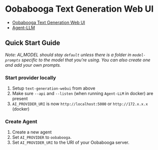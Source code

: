 # Oobabooga Text Generation Web UI
- [Oobabooga Text Generation Web UI](https://github.com/oobabooga/text-generation-webui)
- [Agent-LLM](https://github.com/Josh-XT/Agent-LLM)

## Quick Start Guide
_Note: AI_MODEL should stay `default` unless there is a folder in `model-prompts` specific to the model that you're using. You can also create one and add your own prompts._

### Start provider locally
1. Setup `text-generation-webui` from above
1. Make sure `--api` and `--listen` (when running `Agent-LLM` in docker) are present
1. `AI_PROVIDER_URI` is now `http://localhost:5000` or `http://172.x.x.x` (docker)

### Create Agent 
1. Create a new agent
1. Set `AI_PROVIDER` to `oobabooga`.
1. Set `AI_PROVIDER_URI` to the URI of your Oobabooga server.
